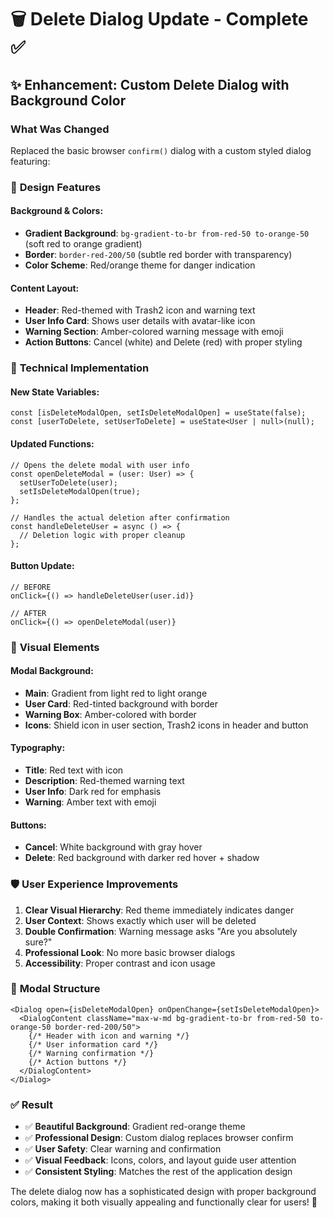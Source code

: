 # 🗑️ Delete Dialog Update - Complete ✅

## ✨ **Enhancement: Custom Delete Dialog with Background Color**

### **What Was Changed**
Replaced the basic browser `confirm()` dialog with a custom styled dialog featuring:

### 🎨 **Design Features**

#### **Background & Colors:**
- **Gradient Background**: `bg-gradient-to-br from-red-50 to-orange-50` (soft red to orange gradient)
- **Border**: `border-red-200/50` (subtle red border with transparency)
- **Color Scheme**: Red/orange theme for danger indication

#### **Content Layout:**
- **Header**: Red-themed with Trash2 icon and warning text
- **User Info Card**: Shows user details with avatar-like icon
- **Warning Section**: Amber-colored warning message with emoji
- **Action Buttons**: Cancel (white) and Delete (red) with proper styling

### 🔧 **Technical Implementation**

#### **New State Variables:**
```tsx
const [isDeleteModalOpen, setIsDeleteModalOpen] = useState(false);
const [userToDelete, setUserToDelete] = useState<User | null>(null);
```

#### **Updated Functions:**
```tsx
// Opens the delete modal with user info
const openDeleteModal = (user: User) => {
  setUserToDelete(user);
  setIsDeleteModalOpen(true);
};

// Handles the actual deletion after confirmation
const handleDeleteUser = async () => {
  // Deletion logic with proper cleanup
};
```

#### **Button Update:**
```tsx
// BEFORE
onClick={() => handleDeleteUser(user.id)}

// AFTER  
onClick={() => openDeleteModal(user)}
```

### 🎯 **Visual Elements**

#### **Modal Background:**
- **Main**: Gradient from light red to light orange
- **User Card**: Red-tinted background with border
- **Warning Box**: Amber-colored with border
- **Icons**: Shield icon in user section, Trash2 icons in header and button

#### **Typography:**
- **Title**: Red text with icon
- **Description**: Red-themed warning text
- **User Info**: Dark red for emphasis
- **Warning**: Amber text with emoji

#### **Buttons:**
- **Cancel**: White background with gray hover
- **Delete**: Red background with darker red hover + shadow

### 🛡️ **User Experience Improvements**

1. **Clear Visual Hierarchy**: Red theme immediately indicates danger
2. **User Context**: Shows exactly which user will be deleted
3. **Double Confirmation**: Warning message asks "Are you absolutely sure?"
4. **Professional Look**: No more basic browser dialogs
5. **Accessibility**: Proper contrast and icon usage

### 📱 **Modal Structure**
```tsx
<Dialog open={isDeleteModalOpen} onOpenChange={setIsDeleteModalOpen}>
  <DialogContent className="max-w-md bg-gradient-to-br from-red-50 to-orange-50 border-red-200/50">
    {/* Header with icon and warning */}
    {/* User information card */}
    {/* Warning confirmation */}
    {/* Action buttons */}
  </DialogContent>
</Dialog>
```

### ✅ **Result**
- ✅ **Beautiful Background**: Gradient red-orange theme
- ✅ **Professional Design**: Custom dialog replaces browser confirm
- ✅ **User Safety**: Clear warning and confirmation
- ✅ **Visual Feedback**: Icons, colors, and layout guide user attention
- ✅ **Consistent Styling**: Matches the rest of the application design

The delete dialog now has a sophisticated design with proper background colors, making it both visually appealing and functionally clear for users! 🎉 